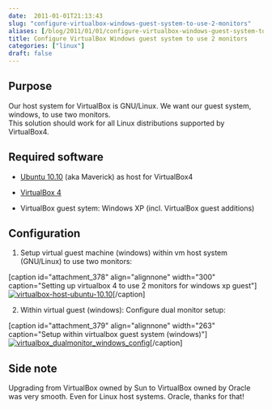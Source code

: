 ```yaml
---
date:  2011-01-01T21:13:43
slug: "configure-virtualbox-windows-guest-system-to-use-2-monitors"
aliases: [/blog/2011/01/01/configure-virtualbox-windows-guest-system-to-use-2-monitors]
title: Configure VirtualBox Windows guest system to use 2 monitors
categories: ["linux"]
draft: false
---
```


## **﻿Purpose**


Our host system for VirtualBox is GNU/Linux. We want our guest system, windows, to use two monitors.  
This solution should work for all Linux distributions supported by VirtualBox4.


## **﻿Required software**





	
  * [Ubuntu 10.10](http://www.ubuntu.com/) (aka Maverick) as host for VirtualBox4

	
  * [VirtualBox 4](http://www.virtualbox.org/)

	
  * VirtualBox guest sytem: Windows XP (incl. VirtualBox guest additions)




## **Configuration**





	
  1. Setup virtual guest machine (windows) within vm host system (GNU/Linux) to use two monitors:

[caption id="attachment_378" align="alignnone" width="300" caption="Setting up virtualbox 4 to use 2 monitors for windows xp guest"][![virtualbox-host-ubuntu-10.10](http://draptik.files.wordpress.com/2011/01/virtualbox-host-ubuntu-10-10.png?w=300)](http://draptik.files.wordpress.com/2011/01/virtualbox-host-ubuntu-10-10.png)[/caption]

	
  2. Within virtual guest (windows): Configure dual monitor setup:

[caption id="attachment_379" align="alignnone" width="263" caption="Setup within virtualbox guest system (windows)"][![virtualbox_dualmonitor_windows_config](http://draptik.files.wordpress.com/2011/01/01012011_183458_virtualbox_dualmonitor_windows_config.png?w=263)](http://draptik.files.wordpress.com/2011/01/01012011_183458_virtualbox_dualmonitor_windows_config.png)[/caption]




## Side note


Upgrading from VirtualBox owned by Sun to VirtualBox owned by Oracle was very smooth. Even for Linux host systems. Oracle, thanks for that!
